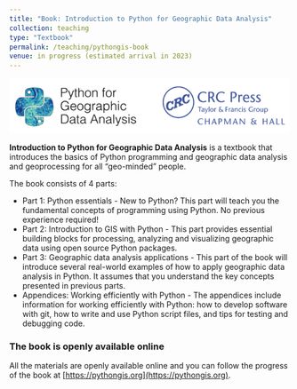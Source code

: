 ```yaml
---
title: "Book: Introduction to Python for Geographic Data Analysis"
collection: teaching
type: "Textbook"
permalink: /teaching/pythongis-book
venue: in progress (estimated arrival in 2023)
---
```


![PythonGIS book](PythonGIS-book-banner.png)

**Introduction to Python for Geographic Data Analysis** is a textbook that introduces the basics of Python programming and geographic data analysis and geoprocessing for all “geo-minded” people.

The book consists of 4 parts:

- Part 1: Python essentials - New to Python? This part will teach you the fundamental concepts of programming using Python. No previous experience required!
- Part 2: Introduction to GIS with Python - This part provides essential building blocks for processing, analyzing and visualizing geographic data using open source Python packages.
- Part 3: Geographic data analysis applications - This part of the book will introduce several real-world examples of how to apply geographic data analysis in Python. It assumes that you understand the key concepts presented in previous parts.
- Appendices: Working efficiently with Python - The appendices include information for working efficiently with Python: how to develop software with git, how to write and use Python script files, and tips for testing and debugging code.

### The book is openly available online

All the materials are openly available online and you can follow the progress of the book at [https://pythongis.org](https://pythongis.org).
